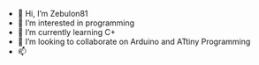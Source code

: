 - 👋 Hi, I’m Zebulon81
- 👀 I’m interested in programming
- 🌱 I’m currently learning C+
- 💞️ I’m looking to collaborate on Arduino and ATtiny Programming
- 📫 

<!---
Zebulon81/Zebulon81 is a ✨ new User ✨ 
--->
